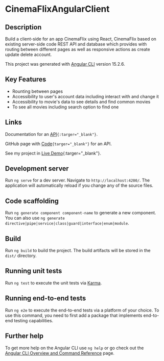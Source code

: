 # CinemaFlixAngularClient

## Description 

Build a client-side for an app CinemaFlix using React, CinemaFlix based on existing server-side code REST API and database which provides with routing between different pages as well as responsive actions as create update delete account.

This project was generated with [Angular CLI](https://github.com/angular/angular-cli) version 15.2.6.

## Key Features

+ Rounting between pages
+ Accessibility to user's account data including interact with and change it
+ Accessibility to movie's data to see details and find common movies
+ To see all movies including search option to find one

## Links

Documentation for an [API](https://myflix-app.herokuapp.com/documentation.html)`{:targer="_blank"}`.  

GitHub page with [Code](https://github.com/nick-vns/movie_api)`{targer="_blank"}` for an API.

See my project in [Live Demo](https://nick-vns.github.io/CinemaFlix-client-Angular/welcome){:targer="_blank"}.  

## Development server

Run `ng serve` for a dev server. Navigate to `http://localhost:4200/`. The application will automatically reload if you change any of the source files.

## Code scaffolding

Run `ng generate component component-name` to generate a new component. You can also use `ng generate directive|pipe|service|class|guard|interface|enum|module`.

## Build

Run `ng build` to build the project. The build artifacts will be stored in the `dist/` directory.

## Running unit tests

Run `ng test` to execute the unit tests via [Karma](https://karma-runner.github.io).

## Running end-to-end tests

Run `ng e2e` to execute the end-to-end tests via a platform of your choice. To use this command, you need to first add a package that implements end-to-end testing capabilities.

## Further help

To get more help on the Angular CLI use `ng help` or go check out the [Angular CLI Overview and Command Reference](https://angular.io/cli) page.
